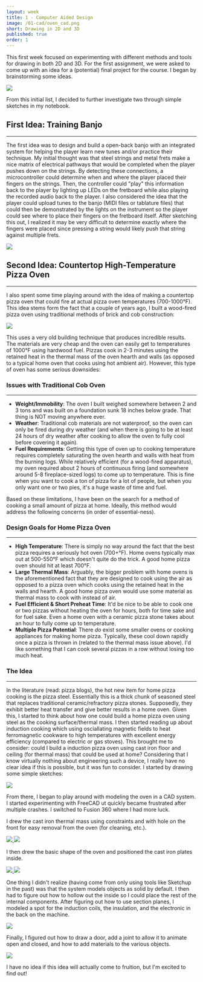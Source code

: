 ```yaml
---
layout: week
title: 1 - Computer Aided Design
image: /01-cad/oven_cad.png
short: Drawing in 2D and 3D
published: true
order: 1
---
```


This first week focused on experimenting with different methods and tools for drawing in both 2D and 3D. For the first assignment, we were asked to come up with an idea for a (potential) final project for the course. I began by brainstorming some ideas.

<div class="row media-row">
  <a class="col-md-4 col-md-offset-4 col-sm-6 col-sm-offset-3 col-xs-12" href="{{ "/01-cad/notebook_brainstorm.jpg" | prepend: site.imgurl }}" data-toggle="lightbox" data-gallery="cad-gallery">
    <img src="{{ "/01-cad/notebook_brainstorm.jpg" | prepend: site.imgurl }}">
  </a>
</div>

From this initial list, I decided to further investigate two through simple sketches in my notebook.

## First Idea: Training Banjo
<hr class="title-underline">

The first idea was to design and build a open-back banjo with an integrated system for helping the player learn new tunes and/or practice their technique. My initial thought was that steel strings and metal frets make a nice matrix of electrical pathways that would be completed when the player pushes down on the strings. By detecting these connections, a microcontroller could determine when and where the player placed their fingers on the strings. Then, the controller could "play" this information back to the player by lighting up LEDs on the fretboard while also playing the recorded audio back to the player. I also considered the idea that the player could upload tunes to the banjo (MIDI files or tablature files) that could then be demonstrated by the lights on the instrument so the player could see where to place their fingers on the fretboard itself. After sketching this out, I realized it may be very difficult to determine exactly where the fingers were placed since pressing a string would likely push that string against multiple frets.

<div class="row media-row">
  <a class="col-md-4 col-md-offset-4 col-sm-6 col-sm-offset-3 col-xs-12" href="{{ "/01-cad/notebook_banjo.jpg" | prepend: site.imgurl }}" data-toggle="lightbox" data-gallery="cad-gallery">
    <img src="{{ "/01-cad/notebook_banjo.jpg" | prepend: site.imgurl }}">
  </a>
</div>

## Second Idea: Countertop High-Temperature Pizza Oven
<hr class="title-underline">

I also spent some time playing around with the idea of making a countertop pizza oven that could fire at actual pizza oven temperatures (700-1000&deg;F). This idea stems form the fact that a couple of years ago, I built a wood-fired pizza oven using traditional methods of brick and cob construction:

<div class="row media-row">
  <a class="col-md-4 col-md-offset-4 col-sm-6 col-sm-offset-3 col-xs-12" href="{{ "/01-cad/oven.jpg" | prepend: site.imgurl }}" data-toggle="lightbox" data-gallery="cad-gallery">
    <img src="{{ "/01-cad/oven.jpg" | prepend: site.imgurl }}">
  </a>
</div>

This uses a very old building technique that produces incredible results. The materials are very cheap and the oven can easily get to temperatures of 1000&deg;F using hardwood fuel. Pizzas cook in 2-3 minutes using the retained heat in the thermal mass of the oven hearth and walls (as opposed to a typical home oven that cooks using hot ambient air). However, this type of oven has some serious downsides:

### Issues with Traditional Cob Oven
<hr class="title-underline">

- **Weight/Immobility**: The oven I built weighed somewhere between 2 and 3 tons and was built on a foundation sunk 18 inches below grade. That thing is NOT moving anywhere ever.
- **Weather**: Traditional cob materials are not waterproof, so the oven can only be fired during dry weather (and when there is going to be at least 24 hours of dry weather after cooking to allow the oven to fully cool before covering it again).
- **Fuel Requirements**: Getting this type of oven up to cooking temperature requires completely saturating the oven hearth and walls with heat from the burning logs. While relatively efficient (for a wood-fired apparatus), my oven required about 2 hours of continuous firing (and somewhere around 5-8 fireplace-sized logs) to come up to temperature. This is fine when you want to cook a ton of pizza for a lot of people, but when you only want one or two pies, it's a huge waste of time and fuel.

Based on these limitations, I have been on the search for a method of cooking a small amount of pizza at home. Ideally, this method would address the following concerns (in order of essential-ness).

### Design Goals for Home Pizza Oven
<hr class="title-underline">

- **High Temperature**: There is simply no way around the fact that the best pizza requires a seriously hot oven (700+&deg;F). Home ovens typically max out at 500-550&deg;F which doesn't quite do the trick. A good home pizza oven should hit at least 700&deg;F.
- **Large Thermal Mass**: Arguably, the bigger problem with home ovens is the aforementioned fact that they are designed to cook using the air as opposed to a pizza oven which cooks using the retained heat in the walls and hearth. A good home pizza oven would use some material as thermal mass to cook with instead of air.
- **Fuel Efficient &amp; Short Preheat Time**: It'd be nice to be able to cook one or two pizzas without heating the oven for hours, both for time sake and for fuel sake. Even a home oven with a ceramic pizza stone takes about an hour to fully come up to temperature.
- **Multiple Pizza Potential**: There _do_ exist some smaller ovens or cooking appliances for making home pizza. Typically, these cool down rapidly once a pizza is thrown in (related to the thermal mass issue above). I'd like something that I can cook several pizzas in a row without losing too much heat.


### The Idea
<hr class="title-underline">

In the literature (read: pizza blogs), the hot new item for home pizza cooking is the pizza steel. Essentially this is a thick chunk of seasoned steel that replaces traditional ceramic/refractory pizza stones. Supposedly, they exhibit better heat transfer and give better results in a home oven. Given this, I started to think about how one could build a home pizza oven using steel as the cooking surface/thermal mass. I then started reading up about induction cooking which using osciallating magnetic fields to heat ferromagnetic cookware to high temperatures with excellent energy efficiency (compared to electric or gas stoves). This brought me to consider: could I build a induction pizza oven using cast iron floor and ceiling (for thermal mass) that could be used at home? Considering that I know virtually nothing about engineering such a device, I really have no clear idea if this is possible, but it was fun to consider. I started by drawing some simple sketches:

<div class="row media-row">
  <a class="col-md-4 col-md-offset-4 col-sm-6 col-sm-offset-3 col-xs-12" href="{{ "/01-cad/notebook_oven.jpg" | prepend: site.imgurl }}" data-toggle="lightbox" data-gallery="cad-gallery">
    <img src="{{ "/01-cad/notebook_oven.jpg" | prepend: site.imgurl }}">
  </a>
</div>

From there, I began to play around with modeling the oven in a CAD system. I started experimenting with FreeCAD ut quickly became frustrated after multiple crashes. I switched to Fusion 360 where I had more luck.

I drew the cast iron thermal mass using constraints and with hole on the front for easy removal from the oven (for cleaning, etc.).

<div class="row media-row">
  <a class="col-md-4 col-md-offset-2 col-sm-6 col-xs-12" href="{{ "/01-cad/cad_cast-iron-sketch.png" | prepend: site.imgurl }}" data-toggle="lightbox" data-gallery="cad-gallery">
    <img src="{{ "/01-cad/cad_cast-iron-sketch.png" | prepend: site.imgurl }}">
  </a>
  <a class="col-md-4 col-sm-6 col-xs-12" href="{{ "/01-cad/cad_cast-iron-plate.png" | prepend: site.imgurl }}" data-toggle="lightbox" data-gallery="cad-gallery">
    <img src="{{ "/01-cad/cad_cast-iron-plate.png" | prepend: site.imgurl }}">
  </a>
</div>

I then drew the basic shape of the oven and positioned the cast iron plates inside.

<div class="row media-row">
  <a class="col-md-4 col-md-offset-2 col-sm-6 col-xs-12" href="{{ "/01-cad/cad_oven-body.png" | prepend: site.imgurl }}" data-toggle="lightbox" data-gallery="cad-gallery">
    <img src="{{ "/01-cad/cad_oven-body.png" | prepend: site.imgurl }}">
  </a>
  <a class="col-md-4 col-sm-6 col-xs-12" href="{{ "/01-cad/cad_oven-body-front.png" | prepend: site.imgurl }}" data-toggle="lightbox" data-gallery="cad-gallery">
    <img src="{{ "/01-cad/cad_oven-body-front.png" | prepend: site.imgurl }}">
  </a>
</div>

One thing I didn't realize (having come from only using tools like Sketchup in the past) was that the system models objects as solid by default. I then had to figure out how to hollow out the inside so I could place the rest of the internal components. After figuring out how to use section planes, I modeled a spot for the induction coils, the insulation, and the electronic in the back on the machine.

<div class="row media-row">
  <a class="col-md-4 col-md-offset-4 col-sm-6 col-sm-offset-3 col-xs-12" href="{{ "/01-cad/cad_oven-section.png" | prepend: site.imgurl }}" data-toggle="lightbox" data-gallery="cad-gallery">
    <img src="{{ "/01-cad/cad_oven-section.png" | prepend: site.imgurl }}">
  </a>
</div>

Finally, I figured out how to draw a door, add a joint to allow it to animate open and closed, and how to add materials to the various objects.

<div class="row media-row">
  <a class="col-md-4 col-md-offset-4 col-sm-6 col-sm-offset-3 col-xs-12" href="{{ "/01-cad/cad_oven-with-door.png" | prepend: site.imgurl }}" data-toggle="lightbox" data-gallery="cad-gallery">
    <img src="{{ "/01-cad/cad_oven-with-door.png" | prepend: site.imgurl }}">
  </a>
</div>

I have no idea if this idea will actually come to fruition, but I'm excited to find out!

